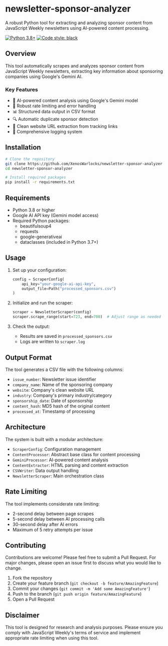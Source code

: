 # newsletter-sponsor-analyzer

A robust Python tool for extracting and analyzing sponsor content from JavaScript Weekly newsletters using AI-powered content processing.

[![Python 3.8+](https://img.shields.io/badge/python-3.8+-blue.svg)](https://www.python.org/downloads/)
[![Code style: black](https://img.shields.io/badge/code%20style-black-000000.svg)](https://github.com/psf/black)

## Overview

This tool automatically scrapes and analyzes sponsor content from JavaScript Weekly newsletters, extracting key information about sponsoring companies using Google's Gemini AI.

### Key Features

- 🤖 AI-powered content analysis using Google's Gemini model
- 🔄 Robust rate limiting and error handling
- 📊 Structured data output in CSV format
- 🔍 Automatic duplicate sponsor detection
- 🧹 Clean website URL extraction from tracking links
- 📝 Comprehensive logging system

## Installation

```bash
# Clone the repository
git clone https://github.com/XenosWarlocks/newsletter-sponsor-analyzer
cd newsletter-sponsor-analyzer

# Install required packages
pip install -r requirements.txt
```

## Requirements

- Python 3.8 or higher
- Google AI API key (Gemini model access)
- Required Python packages:
  - beautifulsoup4
  - requests
  - google-generativeai
  - dataclasses (included in Python 3.7+)

## Usage

1. Set up your configuration:
   ```python
   config = ScraperConfig(
       api_key="your-google-ai-api-key",
       output_file=Path("processed_sponsors.csv")
   )
   ```

2. Initialize and run the scraper:
   ```python
   scraper = NewsletterScraper(config)
   scraper.scrape_range(start=723, end=700)  # Adjust range as needed
   ```

3. Check the output:
   - Results are saved in `processed_sponsors.csv`
   - Logs are written to `scraper.log`

## Output Format

The tool generates a CSV file with the following columns:
- `issue_number`: Newsletter issue identifier
- `company_name`: Name of the sponsoring company
- `website`: Company's clean website URL
- `industry`: Company's primary industry/category
- `sponsorship_date`: Date of sponsorship
- `content_hash`: MD5 hash of the original content
- `processed_at`: Timestamp of processing

## Architecture

The system is built with a modular architecture:

- `ScraperConfig`: Configuration management
- `ContentProcessor`: Abstract base class for content processing
- `GeminiProcessor`: AI-powered content analysis
- `ContentExtractor`: HTML parsing and content extraction
- `CSVWriter`: Data output handling
- `NewsletterScraper`: Main orchestration class

## Rate Limiting

The tool implements considerate rate limiting:
- 2-second delay between page scrapes
- 5-second delay between AI processing calls
- 30-second delay after AI errors
- Maximum of 5 retry attempts per issue

## Contributing

Contributions are welcome! Please feel free to submit a Pull Request. For major changes, please open an issue first to discuss what you would like to change.

1. Fork the repository
2. Create your feature branch (`git checkout -b feature/AmazingFeature`)
3. Commit your changes (`git commit -m 'Add some AmazingFeature'`)
4. Push to the branch (`git push origin feature/AmazingFeature`)
5. Open a Pull Request

## Disclaimer

This tool is designed for research and analysis purposes. Please ensure you comply with JavaScript Weekly's terms of service and implement appropriate rate limiting when using this tool.
